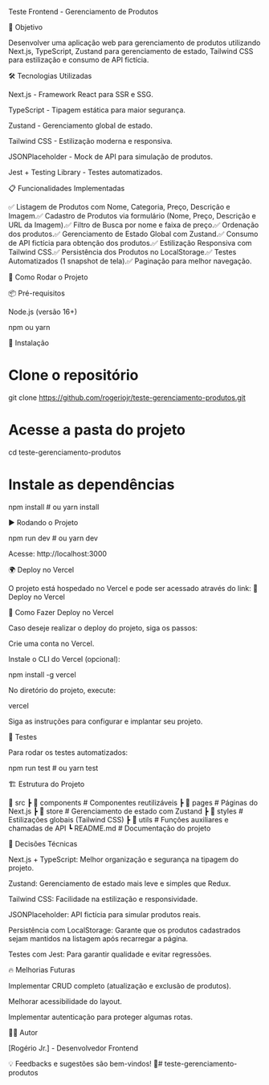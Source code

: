 Teste Frontend - Gerenciamento de Produtos

📌 Objetivo

Desenvolver uma aplicação web para gerenciamento de produtos utilizando Next.js, TypeScript, Zustand para gerenciamento de estado, Tailwind CSS para estilização e consumo de API fictícia.

🛠 Tecnologias Utilizadas

Next.js - Framework React para SSR e SSG.

TypeScript - Tipagem estática para maior segurança.

Zustand - Gerenciamento global de estado.

Tailwind CSS - Estilização moderna e responsiva.

JSONPlaceholder - Mock de API para simulação de produtos.

Jest + Testing Library - Testes automatizados.

📋 Funcionalidades Implementadas

✅ Listagem de Produtos com Nome, Categoria, Preço, Descrição e Imagem.✅ Cadastro de Produtos via formulário (Nome, Preço, Descrição e URL da Imagem).✅ Filtro de Busca por nome e faixa de preço.✅ Ordenação dos produtos.✅ Gerenciamento de Estado Global com Zustand.✅ Consumo de API fictícia para obtenção dos produtos.✅ Estilização Responsiva com Tailwind CSS.✅ Persistência dos Produtos no LocalStorage.✅ Testes Automatizados (1 snapshot de tela).✅ Paginação para melhor navegação.

🚀 Como Rodar o Projeto

📦 Pré-requisitos

Node.js (versão 16+)

npm ou yarn

🔧 Instalação

# Clone o repositório
git clone https://github.com/rogeriojr/teste-gerenciamento-produtos.git

# Acesse a pasta do projeto
cd teste-gerenciamento-produtos

# Instale as dependências
npm install  # ou yarn install

▶️ Rodando o Projeto

npm run dev  # ou yarn dev

Acesse: http://localhost:3000

🌍 Deploy no Vercel

O projeto está hospedado no Vercel e pode ser acessado através do link:
🔗 Deploy no Vercel

📢 Como Fazer Deploy no Vercel

Caso deseje realizar o deploy do projeto, siga os passos:

Crie uma conta no Vercel.

Instale o CLI do Vercel (opcional):

npm install -g vercel

No diretório do projeto, execute:

vercel

Siga as instruções para configurar e implantar seu projeto.

🧪 Testes

Para rodar os testes automatizados:

npm run test  # ou yarn test

🏗 Estrutura do Projeto

📂 src
 ┣ 📂 components  # Componentes reutilizáveis
 ┣ 📂 pages       # Páginas do Next.js
 ┣ 📂 store       # Gerenciamento de estado com Zustand
 ┣ 📂 styles      # Estilizações globais (Tailwind CSS)
 ┣ 📂 utils       # Funções auxiliares e chamadas de API
 ┗ README.md      # Documentação do projeto

📜 Decisões Técnicas

Next.js + TypeScript: Melhor organização e segurança na tipagem do projeto.

Zustand: Gerenciamento de estado mais leve e simples que Redux.

Tailwind CSS: Facilidade na estilização e responsividade.

JSONPlaceholder: API fictícia para simular produtos reais.

Persistência com LocalStorage: Garante que os produtos cadastrados sejam mantidos na listagem após recarregar a página.

Testes com Jest: Para garantir qualidade e evitar regressões.

🔥 Melhorias Futuras

Implementar CRUD completo (atualização e exclusão de produtos).

Melhorar acessibilidade do layout.

Implementar autenticação para proteger algumas rotas.

👨‍💻 Autor

[Rogério Jr.] - Desenvolvedor Frontend

💡 Feedbacks e sugestões são bem-vindos! 🚀# teste-gerenciamento-produtos
